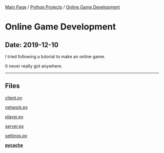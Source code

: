 [Main Page](/) / [Python Projects](/python) / [Online Game Development](/python/2019-12-10_Online_Game_Development)

# Online Game Development

## Date: 2019-12-10

I tried following a tutorial to make an online game.

It never really got anywhere.

-----

## Files

[client.py](client.py)

[network.py](network.py)

[player.py](player.py)

[server.py](server.py)

[settings.py](settings.py)

[__pycache__](__pycache__)